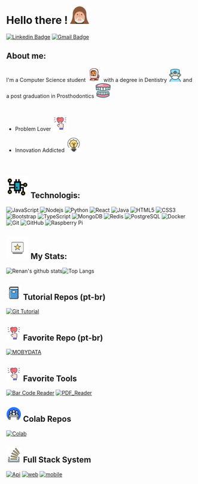 # Hello there ! <img src="https://github.com/rnanc/rnanc/blob/master/assets/iconfinder_obiwan-kenobi_1626629.svg" width="50">

[![Linkedin Badge](https://img.shields.io/badge/-LinkedIn-blue?style=flat-square&logo=Linkedin&logoColor=white)](https://www.linkedin.com/in/renanfigcarneiro/)
[![Gmail Badge](https://img.shields.io/badge/-Gmail-c14438?style=flat-square&logo=Gmail&logoColor=white)](mailto:renanfigcarneiro@gmail.com)

## About me:
I'm a Computer Science student <img src="https://github.com/rnanc/rnanc/blob/master/assets/iconfinder_astronaut_5267458.svg" width="40"> with a degree in Dentistry <img src="https://github.com/rnanc/rnanc/blob/master/assets/iconfinder_Dental_-_Tooth_-_Dentist_-_Dentistry_25_2185059.svg" width="35"> and a post graduation in Prosthodontics <img src="https://github.com/rnanc/rnanc/blob/master/assets/iconfinder_Dental_-_Tooth_-_Dentist_-_Dentistry_26_2185048.svg" width="40">

<br />

- Problem Lover <img src="https://github.com/rnanc/rnanc/blob/master/assets/iconfinder_love-heart-romantic-marriage-18_4180551.svg" width="40">

- Innovation Addicted <img src="https://github.com/rnanc/rnanc/blob/master/assets/iconfinder_496_bulb_energy_idea_solution_4212938.svg" width="40">

<br />

## <img src="https://github.com/rnanc/rnanc/blob/master/assets/iconfinder_EXPAND_ICONFINDER_COLOR_TECHNOLOGY-01_3970121.svg" width="60"> Technologis:

![JavaScript](https://img.shields.io/badge/-JavaScript-black?style=flat-square&logo=javascript)
![Nodejs](https://img.shields.io/badge/-Nodejs-black?style=flat-square&logo=Node.js)
![Python](https://img.shields.io/badge/-Python-black?style=flat-square&logo=Python)
![React](https://img.shields.io/badge/-React-black?style=flat-square&logo=react)
![Java](https://img.shields.io/badge/-java-E34A86?style=flat-square&logo=java)
![HTML5](https://img.shields.io/badge/-HTML5-E34F26?style=flat-square&logo=html5&logoColor=white)
![CSS3](https://img.shields.io/badge/-CSS3-1572B6?style=flat-square&logo=css3)
![Bootstrap](https://img.shields.io/badge/-Bootstrap-563D7C?style=flat-square&logo=bootstrap)
![TypeScript](https://img.shields.io/badge/-TypeScript-007ACC?style=flat-square&logo=typescript)
![MongoDB](https://img.shields.io/badge/-MongoDB-black?style=flat-square&logo=mongodb)
![Redis](https://img.shields.io/badge/-Redis-black?style=flat-square&logo=Redis)
![PostgreSQL](https://img.shields.io/badge/-PostgreSQL-336791?style=flat-square&logo=postgresql)
![Docker](https://img.shields.io/badge/-Docker-black?style=flat-square&logo=docker)
![Git](https://img.shields.io/badge/-Git-black?style=flat-square&logo=git)
![GitHub](https://img.shields.io/badge/-GitHub-181717?style=flat-square&logo=github)
![Raspberry Pi](https://img.shields.io/badge/-Raspberry%20Pi-C51A4A?style=flat-square&logo=Raspberry-Pi)

## <img src="https://github.com/rnanc/rnanc/blob/master/assets/iconfinder_JD-12_2259880.svg" width="60"> My Stats:

![Renan's github stats](https://github-readme-stats.vercel.app/api?username=rnanc&bg_color=30,e96443,904e95&text_color=fff&count_private=true&show_icons=true&line_height=40&icon_color=fff&title_color=fff&hide_border=true)![Top Langs](https://github-readme-stats.vercel.app/api/top-langs/?username=rnanc&bg_color=30,e96443,904e95&text_color=fff&count_private=false&icon_color=fff&title_color=fff&hide_border=true)

## <img src="https://github.com/rnanc/rnanc/blob/master/assets/iconfinder_ilustracoes_04-10_1519778.svg" width="40"> Tutorial Repos (pt-br)

[![Git Tutorial](https://github-readme-stats.vercel.app/api/pin/?username=rnanc&repo=Tutorial_Git&bg_color=30,e96443,904e95&text_color=fff&count_private=true&show_icons=true&line_height=40&icon_color=fff&title_color=fff&hide_border=true)](https://github.com/rnanc/Tutorial_Git)

## <img src="https://github.com/rnanc/rnanc/blob/master/assets/iconfinder_love-heart-romantic-marriage-18_4180551.svg" width="40"> Favorite Repo (pt-br)

[![MOBYDATA](https://github-readme-stats.vercel.app/api/pin/?username=rnanc&repo=MOBYDATA&bg_color=30,e96443,904e95&text_color=fff&count_private=true&show_icons=true&line_height=40&icon_color=fff&title_color=fff&hide_border=true)](https://github.com/rnanc/MOBYDATA)

## <img src="https://github.com/rnanc/rnanc/blob/master/assets/iconfinder_love-heart-romantic-marriage-18_4180551.svg" width="40"> Favorite Tools

[![Bar Code Reader](https://github-readme-stats.vercel.app/api/pin/?username=rnanc&repo=BarCode_Reader_ReactNative&bg_color=30,e96443,904e95&text_color=fff&count_private=true&show_icons=true&line_height=40&icon_color=fff&title_color=fff&hide_border=true)](https://github.com/rnanc/BarCode_Reader_ReactNative) [![PDF_Reader](https://github-readme-stats.vercel.app/api/pin/?username=rnanc&repo=PDF_Reader_JAVA&bg_color=30,e96443,904e95&text_color=fff&count_private=true&show_icons=true&line_height=40&icon_color=fff&title_color=fff&hide_border=true)](https://github.com/rnanc/PDF_Reader_JAVA)

## <img src="https://github.com/rnanc/rnanc/blob/master/assets/iconfinder_law_iconsArtboard_1_copy_3_2393031.svg" width="40"> Colab Repos

[![Colab](https://github-readme-stats.vercel.app/api/pin/?username=marcosp-sousa&repo=BioTaxGeo&bg_color=30,e96443,904e95&text_color=fff&show_icons=true&line_height=40&icon_color=fff&title_color=fff&hide_border=true)](https://github.com/marcosp-sousa/BioTaxGeo)

## <img src="https://github.com/rnanc/rnanc/blob/master/assets/iconfinder_logo_stackoverflow_Stack_overflow_6541614.svg" width="40"> Full Stack System

[![Api](https://github-readme-stats.vercel.app/api/pin/?username=rnanc&repo=gobarber-api&bg_color=30,e96443,904e95&text_color=fff&count_private=true&show_icons=true&line_height=40&icon_color=fff&title_color=fff&hide_border=true)](https://github.com/rnanc/gobarber-api) [![web](https://github-readme-stats.vercel.app/api/pin/?username=rnanc&repo=gobarber-web&bg_color=30,e96443,904e95&text_color=fff&show_icons=true&line_height=40&icon_color=fff&title_color=fff&hide_border=true)](https://github.com/rnanc/gobarber-web) [![mobile](https://github-readme-stats.vercel.app/api/pin/?username=rnanc&repo=gobarber-app&bg_color=30,e96443,904e95&text_color=fff&show_icons=true&line_height=40&icon_color=fff&title_color=fff&hide_border=true)](https://github.com/rnanc/gobarber-app)
